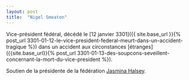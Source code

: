 ```yaml
---
layout: post
title:  "Nigel Smeaton"
---
```

Vice-président fédéral, décédé le [12 janvier 3301]({{ site.base_url }}{% post_url 3301-01-12-le-vice-president-federal-meurt-dans-un-accident-tragique %})
dans un accident aux circonstances [étranges]({{site.base_url}}{% post_url 3301-01-13-des-soupcons-seveillent-concernant-la-mort-du-vice-president %}).

Soutien de la présidente de la fédération [Jasmina Halsey](jasmina-halsey.html).
